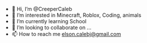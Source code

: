 - 👋 Hi, I’m @CreeperCaleb
- 👀 I’m interested in Minecraft, Roblox, Coding, animals
- 🌱 I’m currently learning School
- 💞️ I’m looking to collaborate on ...
- 📫 How to reach me elson.calebj@gmail.com

<!---
CreeperCaleb/CreeperCaleb is a ✨ special ✨ repository because its `README.md` (this file) appears on your GitHub profile.
You can click the Preview link to take a look at your changes.
--->
